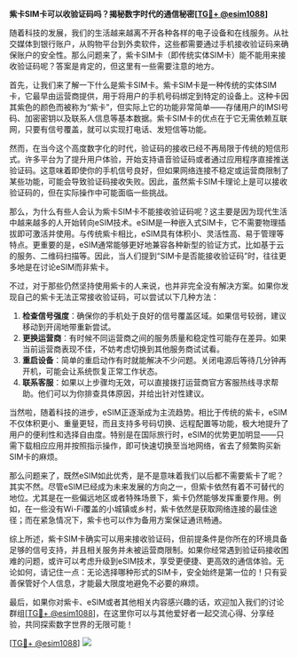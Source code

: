 **紫卡SIM卡可以收验证码吗？揭秘数字时代的通信秘密[[TG💪+ @esim1088](https://t.me/s/esim1088)]**

随着科技的发展，我们的生活越来越离不开各种各样的电子设备和在线服务。从社交媒体到银行账户，从购物平台到外卖软件，这些都需要通过手机接收验证码来确保账户的安全性。那么问题来了，紫卡SIM卡（即传统实体SIM卡）能不能用来接收验证码呢？答案是肯定的，但这里有一些需要注意的地方。

首先，让我们来了解一下什么是紫卡SIM卡。紫卡SIM卡是一种传统的实体SIM卡，它最早由运营商提供，用于将用户的手机号码绑定到特定的设备上。这种卡因其紫色的颜色而被称为“紫卡”，但实际上它的功能非常简单——存储用户的IMSI号码、加密密钥以及联系人信息等基本数据。紫卡SIM卡的优点在于它无需依赖互联网，只要有信号覆盖，就可以实现打电话、发短信等功能。

然而，在当今这个高度数字化的时代，验证码的接收已经不再局限于传统的短信形式。许多平台为了提升用户体验，开始支持语音验证码或者通过应用程序直接推送验证码。这意味着即使你的手机信号良好，但如果网络连接不稳定或运营商限制了某些功能，可能会导致验证码接收失败。因此，虽然紫卡SIM卡理论上是可以接收验证码的，但在实际操作中可能面临一些挑战。

那么，为什么有些人会认为紫卡SIM卡不能接收验证码呢？这主要是因为现代生活中越来越多的人开始转向eSIM技术。eSIM是一种嵌入式SIM卡，它不需要物理插拔即可激活并使用。与传统紫卡相比，eSIM具有体积小、灵活性高、易于管理等特点。更重要的是，eSIM通常能够更好地兼容各种新型的验证方式，比如基于云的服务、二维码扫描等。因此，当人们提到“SIM卡是否能接收验证码”时，往往更多地是在讨论eSIM而非紫卡。

不过，对于那些仍然坚持使用紫卡的人来说，也并非完全没有解决方案。如果你发现自己的紫卡无法正常接收验证码，可以尝试以下几种方法：

1. **检查信号强度**：确保你的手机处于良好的信号覆盖区域。如果信号较弱，建议移动到开阔地带重新尝试。
2. **更换运营商**：有时候不同运营商之间的服务质量和稳定性可能存在差异。如果当前运营商表现不佳，不妨考虑切换到其他服务商试试看。
3. **重启设备**：简单的重启动作有时就能解决不少问题。关闭电源后等待几分钟再开机，可能会让系统恢复正常工作状态。
4. **联系客服**：如果以上步骤均无效，可以直接拨打运营商官方客服热线寻求帮助。他们可以为你排查具体原因，并给出针对性建议。

当然啦，随着科技的进步，eSIM正逐渐成为主流趋势。相比于传统的紫卡，eSIM不仅体积更小、重量更轻，而且支持多号码切换、远程配置等功能，极大地提升了用户的便利性和选择自由度。特别是在国际旅行时，eSIM的优势更加明显——只需下载相应应用并按照指示操作，即可快速切换至当地网络，省去了频繁购买新SIM卡的麻烦。

那么问题来了，既然eSIM如此优秀，是不是意味着我们以后都不需要紫卡了呢？其实不然。尽管eSIM已经成为未来发展的方向之一，但紫卡依然有着不可替代的地位。尤其是在一些偏远地区或者特殊场景下，紫卡仍然能够发挥重要作用。例如，在一些没有Wi-Fi覆盖的小城镇或乡村，紫卡依然是获取网络连接的最佳途径；而在紧急情况下，紫卡也可以作为备用方案保证通讯畅通。

综上所述，紫卡SIM卡确实可以用来接收验证码，但前提条件是你所在的环境具备足够的信号支持，并且相关服务并未被运营商限制。如果你经常遇到验证码接收困难的问题，或许可以考虑升级到eSIM技术，享受更便捷、更高效的通信体验。无论如何，请记住一点：无论选择哪种形式的SIM卡，安全始终是第一位的！只有妥善保管好个人信息，才能最大限度地避免不必要的麻烦。

最后，如果你对紫卡、eSIM或者其他相关内容感兴趣的话，欢迎加入我们的讨论群组[[TG💪+ @esim1088](https://t.me/s/esim1088)]，在这里你可以与其他爱好者一起交流心得、分享经验，共同探索数字世界的无限可能！

[[TG💪+ @esim1088](https://t.me/s/esim1088)] ![](https://i.postimg.cc/4NQfJmqS/Snipaste-2025-05-13-00-14-12.png)